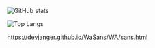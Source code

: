 ![GitHub stats](https://github-readme-stats.vercel.app/api?username=devjanger&bg_color=30,536976,292E49&title_color=fff&text_color=fff)

![Top Langs](https://github-readme-stats.vercel.app/api/top-langs/?username=devjanger\&layout=compact&bg_color=30,536976,292E49&title_color=fff&text_color=fff)

https://devjanger.github.io/WaSans/WA/sans.html
